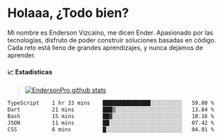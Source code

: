 
# Holaaa, ¿Todo bien?

Mi nombre es Enderson Vizcaíno, me dicen Ender. Apasionado por las tecnologías, disfruto de poder construir soluciones basadas en código. Cada reto está lleno de grandes aprendizajes, y nunca dejamos de aprender. 

#### :chart_with_upwards_trend: Estadisticas
> [![EndersonPro github stats](https://github-readme-stats.vercel.app/api?username=endersonpro&theme=vue-dark&show_icons=true)](https://github.com/anuraghazra/github-readme-stats) 


<!--START_SECTION:waka-->

```txt
TypeScript    1 hr 33 mins    ███████████████░░░░░░░░░░   59.80 %
Dart          21 mins         ███▒░░░░░░░░░░░░░░░░░░░░░   13.84 %
Bash          15 mins         ██▓░░░░░░░░░░░░░░░░░░░░░░   10.16 %
JSON          11 mins         ██░░░░░░░░░░░░░░░░░░░░░░░   07.42 %
CSS           6 mins          █░░░░░░░░░░░░░░░░░░░░░░░░   04.01 %
```

<!--END_SECTION:waka-->

[website]: https://endersonpro.github.io/portfolio/
[twitter]: https://twitter.com/endersonj_
[youtube]: https://youtube.com/ByEnderson
[instagram]: https://instagram.com/endersonvizc
[linkedin]: https://www.linkedin.com/in/enderson-vizcaino-2aa927175/
